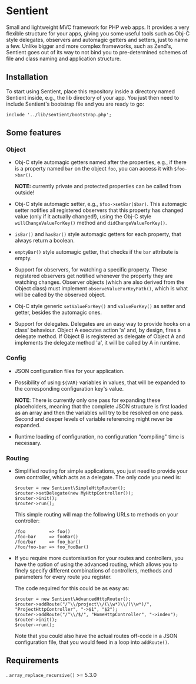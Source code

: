 Sentient
========

Small and lightweight MVC framework for PHP web apps. It provides a very
flexible structure for your apps, giving you some useful tools such as Obj-C
style delegates, observers and automagic getters and setters, just to name a
few. Unlike bigger and more complex frameworks, such as Zend's, Sentient goes
out of its way to not bind you to pre-determined schemes of file and class
naming and application structure.


Installation
------------

To start using Sentient, place this repository inside a directory named Sentient
inside, e.g., the lib directory of your app. You just then need to include
Sentient's bootstrap file and you are ready to go:

```
include '../lib/sentient/bootstrap.php';
```


Some features
-------------

### Object

 * Obj-C style automagic getters named after the properties, e.g., if there is a
   property named `bar` on the object `foo`, you can access it with `$foo->bar()`.
   
   __NOTE:__ currently private and protected properties can be called from outside!

 * Obj-C style automagic setter, e.g., `$foo->setBar($bar)`. This automagic setter
   notifies all registered observers that this property has changed value (only
   if it actually changed!), using the Obj-C style `willChangeValueForKey()` method and
   `didChangeValueForKey()`.

 * `isBar()` and `hasBar()` style automagic getters for each property, that always
   return a boolean.

 * `emptyBar()` style automagic getter, that checks if the `bar` attribute is empty.

 * Support for observers, for watching a specific property. These registered
   observers get notified whenever the property they are watching changes. Observer
   objects (which are also derived from the Object class) must implement
   `observeValueForKeyPath()`, which is what will be called by the observed object.

 * Obj-C style generic `setValueForKey()` and `valueForKey()` as setter and getter,
   besides the automagic ones.

 * Support for delegates. Delegates are an easy way to provide hooks on a class'
   behaviour. Object A executes action 'a' and, by design, fires a delegate method.
   If Object B is registered as delegate of Object A and implements the delegate
   method 'a', it will be called by A in runtime.


### Config

 * JSON configuration files for your application.

 * Possibility of using `${VAR}` variables in values, that will be expanded to
   the corresponding configuration key's value.
   
   __NOTE__: There is currently only one pass for expanding these placeholders,
   meaning that the complete JSON structure is first loaded as an array and then
   the variables will try to be resolved on one pass. Second and deeper levels of
   variable referencing might never be expanded.
   
 * Runtime loading of configuration, no configuration "compiling" time is necessary.


### Routing

 * Simplified routing for simple applications, you just need to provide your own
   controller, which acts as a delegate. The only code you need is:

   ```
   $router = new Sentient\SimpleHttpRouter();
   $router->setDelegate(new MyHttpController());
   $router->init();
   $router->run();
   ```
   
   This simple routing will map the following URLs to methods on your controller:

   ```
   /foo         => foo()
   /foo-bar     => fooBar()
   /foo/bar     => foo_bar()
   /foo/foo-bar => foo_fooBar()
   ```
   
 * If you require more customisation for your routes and controllers, you have the
   option of using the advanced routing, which allows you to finely specify different
   combinations of controllers, methods and parameters for every route you register.

   The code required for this could be as easy as:

   ```
   $router = new Sentient\AdvancedHttpRouter();
   $router->addRoute("/^\\/project\\/(\\w*)\\/(\\w*)/", "ProjectHttpController", "->$1", "$2");
   $router->addRoute("/^\\/$/", "HomeHttpController", "->index");
   $router->init();
   $router->run();
   ```

   Note that you could also have the actual routes off-code in a JSON configuration
   file, that you would feed in a loop into `addRoute()`.


Requirements
------------

 . `array_replace_recursive()` >= 5.3.0
